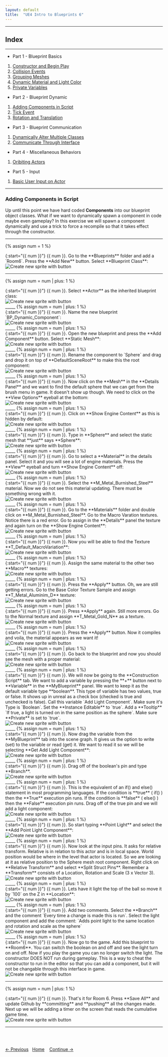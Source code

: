 ```yaml
---
layout: default
title:  "UE4 Intro to Blueprints 6"
---
```


_____ 

## Index
_____ 

* Part 1 - Blueprint Basics
1. [Constructor and Begin Play](Intro-To-Blueprints-1.html#constructor-and-begin-play)
2. [Collision Events](Intro-To-Blueprints-2.html#collision-events)
3. [Grouping Meshes](Intro-To-Blueprints-3.html#grouping-meshes)
4. [Dynamic Material and Light Color](Intro-To-Blueprints-4.html#dynamic-material-and-light-color)
5. [Private Variables](Intro-To-Blueprints-5.html#private-variables)

* Part 2 - Blueprint Dynamic
1. [Adding Components in Script](Intro-To-Blueprints-6.html#adding-components-in-script)
2. [Tick Event](Intro-To-Blueprints-7.html#tick-event)
3. [Rotation and Translation](Intro-To-Blueprints-8.html#rotation-and-translation)

* Part 3 - Blueprint Communication
1. [Dynamically Alter Multiple Classes](Intro-To-Blueprints-9.html#dynamically-alter-multiple-classes)
2. [Communicate Through Interface](Intro-To-Blueprints-10.html#communicate-through-interface)

* Part 4 - Miscellaneous Behaviors
1.  [Oribiting Actors](Intro-To-Blueprints-11.html#oribiting-actors)

* Part 5  - Input
1. [Basic User Input on Actor](Intro-To-Blueprints-12.html#intro-to-blueprints)

_____ 


### Adding Components in Script

Up until this point we have hard coded **Components** into our blueprint object classes.  What if we want to dynamically spawn a component in code maybe even gameplay?  In this exercise we will spawn a component dynamically and use a trick to force a recompile so that it takes effect through the constructor.

_____ 

{% assign num = 1 %}
<div class = "row">
<div class="col-12 col-lg-4 col align-self-center">
<div markdown = "1">
{:start="{{ num }}"}
{{ num }}. Go to the **Blueprints** folder and add a `Room6`. Press the **Add New** button.  Select **Blueprint Class**:
</div>
</div>
<div class="col-12 col-lg-8">
<img src="images/NewBPClass.jpg"  class= "img-fluid"  alt="Create new sprite with button">  
</div>
</div>

_____
{% assign num = num | plus: 1 %}
<div class = "row">
<div class="col-12 col-lg-4 col align-self-center">
<div markdown = "1">
{:start="{{ num }}"}
{{ num }}. Select **Actor** as the inherited blueprint class:
</div>
</div>
<div class="col-12 col-lg-8">
<img src="images/SelectActor.jpg"  class= "img-fluid"  alt="Create new sprite with button">  
</div>
</div>
_____
{% assign num = num | plus: 1 %}
<div class = "row">
<div class="col-12 col-lg-4 col align-self-center">
<div markdown = "1">
{:start="{{ num }}"}
{{ num }}. Name the new blueprint `BP_Dynamic_Component`:
</div>
</div>
<div class="col-12 col-lg-8">
<img src="images/BPDynamicComponentRm6.jpg"  class= "img-fluid"  alt="Create new sprite with button">  
</div>
</div>
_____
{% assign num = num | plus: 1 %}
<div class = "row">
<div class="col-12 col-lg-4 col align-self-center">
<div markdown = "1">
{:start="{{ num }}"}
{{ num }}. Open the new blueprint and press the **Add Component** button.  Select **Static Mesh**:
</div>
</div>
<div class="col-12 col-lg-8">
<img src="images/AddStaticMeshComponentRm6.jpg"  class= "img-fluid"  alt="Create new sprite with button">  
</div>
</div>
_____
{% assign num = num | plus: 1 %}
<div class = "row">
<div class="col-12 col-lg-4 col align-self-center">
<div markdown = "1">
{:start="{{ num }}"}
{{ num }}. Rename the component to `Sphere` and drag and drop it on top of **DefaultSceneRoot** to make this the root component:
</div>
</div>
<div class="col-12 col-lg-8">
<img src="images/RenameMakeRootRm6.jpg"  class= "img-fluid"  alt="Create new sprite with button">  
</div>
</div>
_____
{% assign num = num | plus: 1 %}
<div class = "row">
<div class="col-12 col-lg-4 col align-self-center">
<div markdown = "1">
{:start="{{ num }}"}
{{ num }}. Now click on the **Mesh** in the **Details Panel** and we want to find the default sphere that we can get from the brush menu in game.  It doesn't show up though.  We need to click on the **View Options** eyeball at the bottom:
</div>
</div>
<div class="col-12 col-lg-8">
<img src="images/ViewOptionsRm6.jpg"  class= "img-fluid"  alt="Create new sprite with button">  
</div>
</div>
_____
{% assign num = num | plus: 1 %}
<div class = "row">
<div class="col-12 col-lg-4 col align-self-center">
<div markdown = "1">
{:start="{{ num }}"}
{{ num }}. Click on **Show Engine Content** as this is hidden by default:
</div>
</div>
<div class="col-12 col-lg-8">
<img src="images/ClickOnShowEngineContentRm6.jpg"  class= "img-fluid"  alt="Create new sprite with button">  
</div>
</div>
_____
{% assign num = num | plus: 1 %}
<div class = "row">
<div class="col-12 col-lg-4 col align-self-center">
<div markdown = "1">
{:start="{{ num }}"}
{{ num }}. Type in **Sphere** and select the static mesh that **just** says **Sphere**:
</div>
</div>
<div class="col-12 col-lg-8">
<img src="images/StaticMeshSphereEngineContent.jpg"  class= "img-fluid"  alt="Create new sprite with button">  
</div>
</div>
_____
{% assign num = num | plus: 1 %}
<div class = "row">
<div class="col-12 col-lg-4 col align-self-center">
<div markdown = "1">
{:start="{{ num }}"}
{{ num }}. Go to select a **Material** in the details panel.  Select it and you will see a lot of engine materials.  Press the **View** eyeball and turn **Show Engine Content** off:
</div>
</div>
<div class="col-12 col-lg-8">
<img src="images/TurnEngineContentOff.jpg"  class= "img-fluid"  alt="Create new sprite with button">  
</div>
</div>
_____
{% assign num = num | plus: 1 %}
<div class = "row">
<div class="col-12 col-lg-4 col align-self-center">
<div markdown = "1">
{:start="{{ num }}"}
{{ num }}. Select the **M_Metal_Burnished_Steel** material.  Now we do not see this material updating.  There must be something wrong with it.
</div>
</div>
<div class="col-12 col-lg-8">
<img src="images/SelectMMetalBurnishedSteel.jpg"  class= "img-fluid"  alt="Create new sprite with button">  
</div>
</div>
_____
{% assign num = num | plus: 1 %}
<div class = "row">
<div class="col-12 col-lg-4 col align-self-center">
<div markdown = "1">
{:start="{{ num }}"}
{{ num }}. Go to the **Materials** folder and double click on **M_Metal_Burnished_Steel**.  Go to the Macro Varation textures.  Notice there is a red error.  Go to assign in the **Details** panel the texture and again turn on the **Show Engine Content**:
</div>
</div>
<div class="col-12 col-lg-8">
<img src="images/MacroVariationEngineContentRm6.jpg"  class= "img-fluid"  alt="Create new sprite with button">  
</div>
</div>
_____
{% assign num = num | plus: 1 %}
<div class = "row">
<div class="col-12 col-lg-4 col align-self-center">
<div markdown = "1">
{:start="{{ num }}"}
{{ num }}. Now you will be able to find the Texture **T_Default_MacroVariation**:
</div>
</div>
<div class="col-12 col-lg-8">
<img src="images/SelectDefaultMacroVariation.jpg"  class= "img-fluid"  alt="Create new sprite with button">  
</div>
</div>
_____
{% assign num = num | plus: 1 %}
<div class = "row">
<div class="col-12 col-lg-4 col align-self-center">
<div markdown = "1">
{:start="{{ num }}"}
{{ num }}. Assign the same material to the other two **Macro** textures:
</div>
</div>
<div class="col-12 col-lg-8">
<img src="images/AssignOtherTwoMacroTexturesRm6.jpg"  class= "img-fluid"  alt="Create new sprite with button">  
</div>
</div>
_____
{% assign num = num | plus: 1 %}
<div class = "row">
<div class="col-12 col-lg-4 col align-self-center">
<div markdown = "1">
{:start="{{ num }}"}
{{ num }}. Press the **Apply** button.  Oh, we are still getting errors.  Go to the Base Color Texture Sample and assign **T_Metal_Aluminim_D** texture:
</div>
</div>
<div class="col-12 col-lg-8">
<img src="images/AssignDiffuseRm6.jpg"  class= "img-fluid"  alt="Create new sprite with button">  
</div>
</div>
_____
{% assign num = num | plus: 1 %}
<div class = "row">
<div class="col-12 col-lg-4 col align-self-center">
<div markdown = "1">
{:start="{{ num }}"}
{{ num }}. Press **Apply** again. Still more errors.  Go to the Normal texture and assign **T_Metal_Gold_N** as a texture.  
</div>
</div>
<div class="col-12 col-lg-8">
<img src="images/TMetalGoldNormalRm6.jpg"  class= "img-fluid"  alt="Create new sprite with button">  
</div>
</div>
_____
{% assign num = num | plus: 1 %}
<div class = "row">
<div class="col-12 col-lg-4 col align-self-center">
<div markdown = "1">
{:start="{{ num }}"}
{{ num }}. Press the **Apply** button.  Now it compiles and voila, the material appears as we want it!
</div>
</div>
<div class="col-12 col-lg-8">
<img src="images/ApplyCompiles.jpg"  class= "img-fluid"  alt="Create new sprite with button">  
</div>
</div>
_____
{% assign num = num | plus: 1 %}
<div class = "row">
<div class="col-12 col-lg-4 col align-self-center">
<div markdown = "1">
{:start="{{ num }}"}
{{ num }}. Go back to the blueprint and now you should see the mesh with a proper material:
</div>
</div>
<div class="col-12 col-lg-8">
<img src="images/BPWithSteelMatRm6.jpg"  class= "img-fluid"  alt="Create new sprite with button">  
</div>
</div>
_____
{% assign num = num | plus: 1 %}
<div class = "row">
<div class="col-12 col-lg-4 col align-self-center">
<div markdown = "1">
{:start="{{ num }}"}
{{ num }}. We will now be going to the **Construction Script** tab.  We want to add a variable by pressing the **+** button next to **Variable** in the **MyBlueprint** panel. We want to keep it as the default variable type **boolean**.  This type of variable has two values, true or false.  It shows up in unreal as a check box (checked is true and unchecked is false).  Call this variable `Add Light Component`.  Make sure it's Type is `Boolean`.  Set the **Instance Editable** to `true`. Add a **Tooltip** `If true, a light is turned on in the same position as the sphere`.  Make sure **Private** is set to `true`.
</div>
</div>
<div class="col-12 col-lg-8">
<img src="images/AddLightComponentVariable.jpg"  class= "img-fluid"  alt="Create new sprite with button">  
</div>
</div>
_____
{% assign num = num | plus: 1 %}
<div class = "row">
<div class="col-12 col-lg-4 col align-self-center">
<div markdown = "1">
{:start="{{ num }}"}
{{ num }}. Now drag the variable from the **MyBlueprint** tab into the scene graph.  It gives us the option to write (set) to the variable or read (get) it.  We want to read it so we will be selecting **Get Add Light Component**:
</div>
</div>
<div class="col-12 col-lg-8">
<img src="images/DragVariableOntoGraph.jpg"  class= "img-fluid"  alt="Create new sprite with button">  
</div>
</div>
_____
{% assign num = num | plus: 1 %}
<div class = "row">
<div class="col-12 col-lg-4 col align-self-center">
<div markdown = "1">
{:start="{{ num }}"}
{{ num }}. Drag off of the boolean's pin and type **Branch**.  
</div>
</div>
<div class="col-12 col-lg-8">
<img src="images/BranchFromLightCompRm6.jpg"  class= "img-fluid"  alt="Create new sprite with button">  
</div>
</div>
_____
{% assign num = num | plus: 1 %}
<div class = "row">
<div class="col-12 col-lg-4 col align-self-center">
<div markdown = "1">
{:start="{{ num }}"}
{{ num }}. This is the equivalent of an if() and else() statement in most programming languages.  If the condition is **true** ( if() ) then the **True** execution pin runs.  If the condition is **false** ( else() ) then the **False** execution pin runs. Drag off of the true pin and we will add a light component:

</div>
</div>
<div class="col-12 col-lg-8">
<img src="images/BranchGraphRm6.jpg"  class= "img-fluid"  alt="Create new sprite with button">  
</div>
</div>
_____
{% assign num = num | plus: 1 %}
<div class = "row">
<div class="col-12 col-lg-4 col align-self-center">
<div markdown = "1">
{:start="{{ num }}"}
{{ num }}. So start typing **Point Light** and select the **Add Point Light Component**:
</div>
</div>
<div class="col-12 col-lg-8">
<img src="images/PointLightComponent.jpg"  class= "img-fluid"  alt="Create new sprite with button">  
</div>
</div>
_____
{% assign num = num | plus: 1 %}
<div class = "row">
<div class="col-12 col-lg-4 col align-self-center">
<div markdown = "1">
{:start="{{ num }}"}
{{ num }}. Now look at the input pins.  It asks for relative transform.  Relative is in relation to this actor and is in local space.  World position would be where in the level that actor is located.  So we are looking at it as relative position to the Sphere mesh root component. Right click on **Relative Transform** and select **Split Struct Pins**.  Remember a **Transform** consists of a Location, Rotation and Scale (3 x Vector 3).
</div>
</div>
<div class="col-12 col-lg-8">
<img src="images/SplitStructPin.jpg"  class= "img-fluid"  alt="Create new sprite with button">  
</div>
</div>
_____
{% assign num = num | plus: 1 %}
<div class = "row">
<div class="col-12 col-lg-4 col align-self-center">
<div markdown = "1">
{:start="{{ num }}"}
{{ num }}. Lets have it light the top of the ball so move it by `100` on the Z in **Location**:
</div>
</div>
<div class="col-12 col-lg-8">
<img src="images/MovdUpOnZ100Rm6.jpg"  class= "img-fluid"  alt="Create new sprite with button">  
</div>
</div>
_____
{% assign num = num | plus: 1 %}
<div class = "row">
<div class="col-12 col-lg-4 col align-self-center">
<div markdown = "1">
{:start="{{ num }}"}
{{ num }}. Add two comments.  Select the **Branch** and the comment `Every time a change is made this is run`.  Select the light component and add the comment: `Adds point light to the same location and rotation and scale as the sphere`
</div>
</div>
<div class="col-12 col-lg-8">
<img src="images/CommentNodesRm6.jpg"  class= "img-fluid"  alt="Create new sprite with button">  
</div>
</div>
_____
{% assign num = num | plus: 1 %}
<div class = "row">
<div class="col-12 col-lg-4 col align-self-center">
<div markdown = "1">
{:start="{{ num }}"}
{{ num }}. Now go to the game.  Add this blueprint to **Room6**.  You can switch the boolean on and off and see the light turn on and off.  Now if you play the game you can no longer switch the light.  The constructor DOES NOT run during gameplay.  This is a way to cheat the constructor to run in the editor so that you can add a component, but it will not be changable through this interface in game.
</div>
</div>
<div class="col-12 col-lg-8">
<img src="images/FInalLightBall.gif"  class= "img-fluid"  alt="Create new sprite with button">  
</div>
</div>

_____


{% assign num = num | plus: 1 %}
<div class = "row">
<div class="col-12 col-lg-4 col align-self-center">
<div markdown = "1">
{:start="{{ num }}"}
{{ num }}. That's it for Room 6. Press **Save All** and update Github by **committing** and **pushing** all the changes made.  Next up we will be adding a timer on the screen that reads the cumulative game time.
</div>
</div>
<div class="col-12 col-lg-8">
<img src="images/Room6Github.jpg"  class= "img-fluid"  alt="Create new sprite with button">  
</div>
</div>

_____  

<br><br>

[<- Previous](Intro-To-Blueprints-5.html)&nbsp;&nbsp;&nbsp;[Home](../index.html)&nbsp;&nbsp;&nbsp; [Continue ->](Intro-To-Blueprints-7.html)
<br />  
<br />  
<br />  



